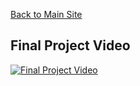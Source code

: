 [Back to Main Site](https://prephq.github.io/PrepHQ_Connect/)

## Final Project Video

[![Final Project Video](http://img.youtube.com/vi/dQw4w9WgXcQ/0.jpg)](http://www.youtube.com/watch?v=dQw4w9WgXcQ "Final Project Video")
